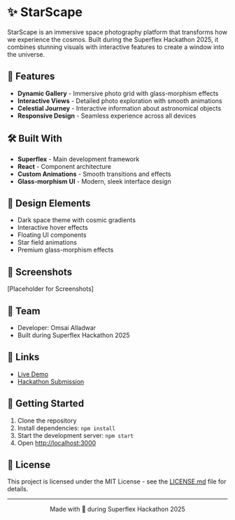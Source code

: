 # ✨ StarScape

StarScape is an immersive space photography platform that transforms how we experience the cosmos. Built during the Superflex Hackathon 2025, it combines stunning visuals with interactive features to create a window into the universe.

## 🚀 Features

- **Dynamic Gallery** - Immersive photo grid with glass-morphism effects
- **Interactive Views** - Detailed photo exploration with smooth animations
- **Celestial Journey** - Interactive information about astronomical objects
- **Responsive Design** - Seamless experience across all devices

## 🛠️ Built With

- **Superflex** - Main development framework
- **React** - Component architecture
- **Custom Animations** - Smooth transitions and effects
- **Glass-morphism UI** - Modern, sleek interface design

## 🎨 Design Elements

- Dark space theme with cosmic gradients
- Interactive hover effects
- Floating UI components
- Star field animations
- Premium glass-morphism effects

## 📱 Screenshots

[Placeholder for Screenshots]

## 🌟 Team

- Developer: Omsai Alladwar
- Built during Superflex Hackathon 2025

## 🔗 Links

- [Live Demo](https://your-demo-link)
- [Hackathon Submission](https://your-submission-link)

## 🚀 Getting Started

1. Clone the repository
2. Install dependencies: `npm install`
3. Start the development server: `npm start`
4. Open [http://localhost:3000](http://localhost:3000)

## 📝 License

This project is licensed under the MIT License - see the [LICENSE.md](LICENSE.md) file for details.

---

<p align="center">Made with 💫 during Superflex Hackathon 2025</p>
